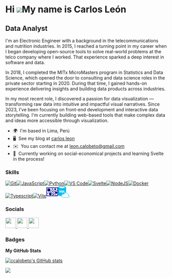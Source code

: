 Hi ![](https://user-images.githubusercontent.com/18350557/176309783-0785949b-9127-417c-8b55-ab5a4333674e.gif)My name is Carlos León
===================================================================================================================================

Data Analyst
-------------

I'm an Electronic Engineer with a background in the telecommunications and nutrition industries. In 2015, I reached a turning point in my career when I began developing open-source tools to solve real-world problems at the telco company where I worked. That experience sparked a deep interest in software and data.

In 2018, I completed the MITx MicroMasters program in Statistics and Data Science, which opened the door to consulting and data science roles in the private sector starting in 2020. During that time, I gained hands-on experience delivering insights and building data products across industries.

In my most recent role, I discovered a passion for data visualization — transforming raw data into intuitive and impactful visual narratives. Since 2023, I’ve been focusing on front-end development and interactive data storytelling. I'm currently building web-based tools that make complex data and ideas more accessible through visualization.

* 🌍  I'm based in Lima, Perú
* 🖥️  See my blog at [carlos leon](http://www.carlosleon.dev)
* ✉️  You can contact me at [leon.calobeto@gmail.com](mailto:leon.calobeto@gmail.com)
* 🧠  Currently working on social-economical projects and learning Svelte in the process!

### Skills


<p align="left">
<a href="https://git-scm.com/" target="_blank" rel="noreferrer"><img src="https://raw.githubusercontent.com/danielcranney/readme-generator/main/public/icons/skills/git-colored.svg" width="36" height="36" alt="Git" /></a><a href="https://developer.mozilla.org/en-US/docs/Web/JavaScript" target="_blank" rel="noreferrer"><img src="https://raw.githubusercontent.com/danielcranney/readme-generator/main/public/icons/skills/javascript-colored.svg" width="36" height="36" alt="JavaScript" /></a><a href="https://www.python.org/" target="_blank" rel="noreferrer"><img src="https://raw.githubusercontent.com/danielcranney/readme-generator/main/public/icons/skills/python-colored.svg" width="36" height="36" alt="Python" /></a><a href="https://code.visualstudio.com/" target="_blank" rel="noreferrer"><img src="https://raw.githubusercontent.com/danielcranney/readme-generator/main/public/icons/skills/visualstudiocode.svg" width="36" height="36" alt="VS Code" /></a><a href="https://svelte.dev/" target="_blank" rel="noreferrer"><img src="https://raw.githubusercontent.com/danielcranney/readme-generator/main/public/icons/skills/svelte-colored.svg" width="36" height="36" alt="Svelte" /></a><a href="https://nodejs.org/en/" target="_blank" rel="noreferrer"><img src="https://raw.githubusercontent.com/danielcranney/readme-generator/main/public/icons/skills/nodejs-colored.svg" width="36" height="36" alt="NodeJS" /></a><a href="https://www.docker.com/" target="_blank" rel="noreferrer"><img src="https://raw.githubusercontent.com/danielcranney/readme-generator/main/public/icons/skills/docker-colored.svg" width="36" height="36" alt="Docker" /></a><a href="https://www.typescriptlang.org/" target="_blank" rel="noreferrer"><img src="https://raw.githubusercontent.com/danielcranney/profileme-dev/refs/heads/main/public/icons/skills/typescript-colored.svg" width="36" height="36" alt="Typescript" /></a><a href="https://vite.dev/" target="_blank" rel="noreferrer"><img src="https://raw.githubusercontent.com/danielcranney/profileme-dev/refs/heads/main/public/icons/skills/vite-colored.svg" width="36" height="36" alt="Vite" /></a></a><a href="https://turfjs.org/" target="_blank" rel="noreferrer"><img src="https://raw.githubusercontent.com/Viglino/font-gis/refs/heads/main/svg/map/uEAB4-statistic-map.svg" width="36" height="36" alt="Spatial Data" /></a><a href="https://www.microsoft.com/es-es/sql-server/sql-server-2019" target="_blank" rel="noreferrer"><img src="https://raw.githubusercontent.com/Ensono/azure-vector-icons/refs/heads/master/icons/SQL%20Database%20(SQL%20Azure).svg" width="36" height="36" alt="SQL" /></a>

</p>


### Socials

<p align="left"> <a href="https://www.github.com/ccalobeto" target="_blank" rel="noreferrer"> <picture> <source media="(prefers-color-scheme: dark)" srcset="https://raw.githubusercontent.com/danielcranney/readme-generator/main/public/icons/socials/github-dark.svg" /> <source media="(prefers-color-scheme: light)" srcset="https://raw.githubusercontent.com/danielcranney/readme-generator/main/public/icons/socials/github.svg" /> <img src="https://raw.githubusercontent.com/danielcranney/readme-generator/main/public/icons/socials/github.svg" width="32" height="32" /> </picture> </a> <a href="https://www.linkedin.com/in/carlosleonl" target="_blank" rel="noreferrer"> <picture> <source media="(prefers-color-scheme: dark)" srcset="https://raw.githubusercontent.com/danielcranney/readme-generator/main/public/icons/socials/linkedin-dark.svg" /> <source media="(prefers-color-scheme: light)" srcset="https://raw.githubusercontent.com/danielcranney/readme-generator/main/public/icons/socials/linkedin.svg" /> <img src="https://raw.githubusercontent.com/danielcranney/readme-generator/main/public/icons/socials/linkedin.svg" width="32" height="32" /> </picture> </a> <a href="https://www.x.com/calobetoleon" target="_blank" rel="noreferrer"> <picture> <source media="(prefers-color-scheme: dark)" srcset="https://raw.githubusercontent.com/danielcranney/readme-generator/main/public/icons/socials/twitter-dark.svg" /> <source media="(prefers-color-scheme: light)" srcset="https://raw.githubusercontent.com/danielcranney/readme-generator/main/public/icons/socials/twitter.svg" /> <img src="https://raw.githubusercontent.com/danielcranney/readme-generator/main/public/icons/socials/twitter.svg" width="32" height="32" /> </picture> </a></p>


### Badges

<b>My GitHub Stats</b>

<a href="http://www.github.com/ccalobeto"><img src="https://github-readme-stats.vercel.app/api?username=ccalobeto&show_icons=true&hide=&count_private=true&title_color=0891b2&text_color=ffffff&icon_color=0891b2&bg_color=1c1917&hide_border=true&show_icons=true" alt="ccalobeto's GitHub stats" /></a>

<a href="http://www.github.com/ccalobeto"><img src="https://github-readme-streak-stats.herokuapp.com/?user=ccalobeto&stroke=ffffff&background=1c1917&ring=0891b2&fire=0891b2&currStreakNum=ffffff&currStreakLabel=0891b2&sideNums=ffffff&sideLabels=ffffff&dates=ffffff&hide_border=true" /></a>
